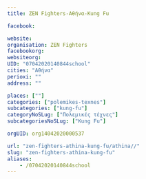 ```yaml
---
title: ZEN Fighters-Αθήνα-Kung Fu

facebook:

website:
organisation: ZEN Fighters
facebookorg:
websiteorg:
UID: "07042020140844school"
cities: "Αθήνα"
perioxi: ""
address: ""

places: [""]
categories: ["polemikes-texnes"]
subcategories: ["kung-fu"]
categoryNoSLug: ["Πολεμικές τέχνες"]
subcategoriesNoSLug: ["Kung Fu"]

orgUID: org14042020000537

url: "zen-fighters-athina-kung-fu/athina//"
slug: "zen-fighters-athina-kung-fu"
aliases:
    - /07042020140844school
---
```





